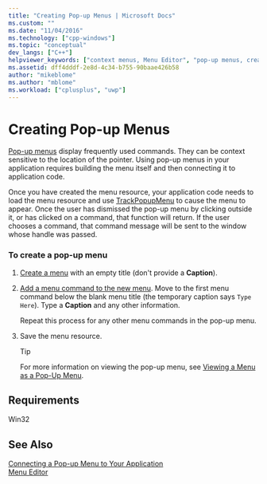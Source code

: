 ```yaml
---
title: "Creating Pop-up Menus | Microsoft Docs"
ms.custom: ""
ms.date: "11/04/2016"
ms.technology: ["cpp-windows"]
ms.topic: "conceptual"
dev_langs: ["C++"]
helpviewer_keywords: ["context menus, Menu Editor", "pop-up menus, creating", "menus, pop-up", "menus, creating", "shortcut menus, creating", "pop-up menus, displaying"]
ms.assetid: dff4dddf-2e8d-4c34-b755-90baae426b58
author: "mikeblome"
ms.author: "mblome"
ms.workload: ["cplusplus", "uwp"]
---
```

# Creating Pop-up Menus

[Pop-up menus](../mfc/menus-mfc.md) display frequently used commands. They can be context sensitive to the location of the pointer. Using pop-up menus in your application requires building the menu itself and then connecting it to application code.

Once you have created the menu resource, your application code needs to load the menu resource and use [TrackPopupMenu](http://msdn.microsoft.com/library/windows/desktop/ms648002) to cause the menu to appear. Once the user has dismissed the pop-up menu by clicking outside it, or has clicked on a command, that function will return. If the user chooses a command, that command message will be sent to the window whose handle was passed.

### To create a pop-up menu

1. [Create a menu](../windows/creating-a-menu.md) with an empty title (don't provide a **Caption**).

2. [Add a menu command to the new menu](../windows/adding-commands-to-a-menu.md). Move to the first menu command below the blank menu title (the temporary caption says `Type Here`). Type a **Caption** and any other information.

     Repeat this process for any other menu commands in the pop-up menu.

3. Save the menu resource.

   > [!TIP]
   > For more information on viewing the pop-up menu, see [Viewing a Menu as a Pop-Up Menu](../windows/viewing-a-menu-as-a-pop-up-menu.md).

## Requirements

Win32

## See Also

[Connecting a Pop-up Menu to Your Application](../windows/connecting-a-pop-up-menu-to-your-application.md)  
[Menu Editor](../windows/menu-editor.md)